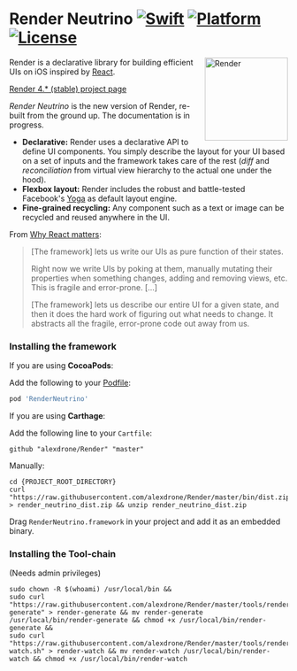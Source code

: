 # Render Neutrino [![Swift](https://img.shields.io/badge/swift-4-orange.svg?style=flat)](#) [![Platform](https://img.shields.io/badge/platform-iOS-lightgrey.svg?style=flat)](#) [![License](https://img.shields.io/badge/license-MIT-blue.svg?style=flat)](https://opensource.org/licenses/MIT)

<img src="https://raw.githubusercontent.com/alexdrone/Render/master/docs/logo_new.png" width=150 alt="Render" align=right />

Render is a declarative library for building efficient UIs on iOS inspired by [React](https://github.com/facebook/react).

[Render 4.* (stable) project page](https://github.com/alexdrone/Render/tree/classic)

*Render Neutrino* is the new version of Render, re-built from the ground up.
The documentation is in progress.

* **Declarative:** Render uses a declarative API to define UI components. You simply describe the layout for your UI based on a set of inputs and the framework takes care of the rest (*diff* and *reconciliation* from virtual view hierarchy to the actual one under the hood).
* **Flexbox layout:** Render includes the robust and battle-tested Facebook's [Yoga](https://facebook.github.io/yoga/) as default layout engine.
* **Fine-grained recycling:** Any component such as a text or image can be recycled and reused anywhere in the UI.

From [Why React matters](http://joshaber.github.io/2015/01/30/why-react-native-matters/):

>  [The framework] lets us write our UIs as pure function of their states.
>
>  Right now we write UIs by poking at them, manually mutating their properties when something changes, adding and removing views, etc. This is fragile and error-prone. [...]
>
> [The framework] lets us describe our entire UI for a given state, and then it does the hard work of figuring out what needs to change. It abstracts all the fragile, error-prone code out away from us.

### Installing the framework

If you are using **CocoaPods**:


Add the following to your [Podfile](https://guides.cocoapods.org/using/the-podfile.html):

```ruby
pod 'RenderNeutrino'
```

If you are using **Carthage**:


Add the following line to your `Cartfile`:

```
github "alexdrone/Render" "master"    
```

Manually:

```
cd {PROJECT_ROOT_DIRECTORY}
curl "https://raw.githubusercontent.com/alexdrone/Render/master/bin/dist.zip" > render_neutrino_dist.zip && unzip render_neutrino_dist.zip
```

Drag `RenderNeutrino.framework` in your project and add it as an embedded binary.

### Installing the Tool-chain

(Needs admin privileges)

```
sudo chown -R $(whoami) /usr/local/bin &&
sudo curl "https://raw.githubusercontent.com/alexdrone/Render/master/tools/render-generate" > render-generate && mv render-generate /usr/local/bin/render-generate && chmod +x /usr/local/bin/render-generate &&
sudo curl "https://raw.githubusercontent.com/alexdrone/Render/master/tools/render-watch.sh" > render-watch && mv render-watch /usr/local/bin/render-watch && chmod +x /usr/local/bin/render-watch
```
